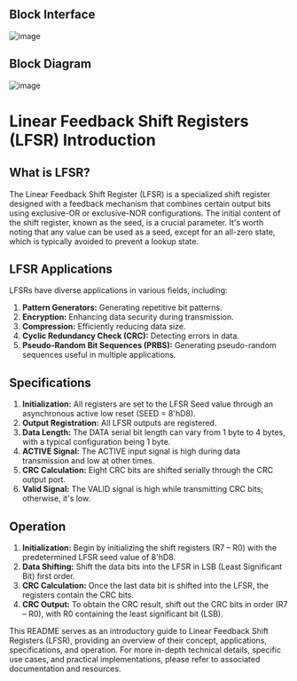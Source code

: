 ## Block Interface
![image](https://github.com/Ahmedtayel22/Digital-IC-Design/assets/105231666/22a250ba-1a08-4b35-a8af-96e33e38277b)

## Block Diagram
![image](https://github.com/Ahmedtayel22/Digital-IC-Design/assets/105231666/8f32ee19-b378-468b-bf3d-09741a1ee0e5)



# Linear Feedback Shift Registers (LFSR) Introduction

## What is LFSR?

The Linear Feedback Shift Register (LFSR) is a specialized shift register designed with a feedback mechanism that combines certain output bits using exclusive-OR or exclusive-NOR configurations. The initial content of the shift register, known as the seed, is a crucial parameter. It's worth noting that any value can be used as a seed, except for an all-zero state, which is typically avoided to prevent a lookup state.

## LFSR Applications

LFSRs have diverse applications in various fields, including:

1. **Pattern Generators:** Generating repetitive bit patterns.
2. **Encryption:** Enhancing data security during transmission.
3. **Compression:** Efficiently reducing data size.
4. **Cyclic Redundancy Check (CRC):** Detecting errors in data.
5. **Pseudo-Random Bit Sequences (PRBS):** Generating pseudo-random sequences useful in multiple applications.

## Specifications

1. **Initialization:** All registers are set to the LFSR Seed value through an asynchronous active low reset (SEED = 8'hD8).
2. **Output Registration:** All LFSR outputs are registered.
3. **Data Length:** The DATA serial bit length can vary from 1 byte to 4 bytes, with a typical configuration being 1 byte.
4. **ACTIVE Signal:** The ACTIVE input signal is high during data transmission and low at other times.
5. **CRC Calculation:** Eight CRC bits are shifted serially through the CRC output port.
6. **Valid Signal:** The VALID signal is high while transmitting CRC bits; otherwise, it's low.

## Operation

1. **Initialization:** Begin by initializing the shift registers (R7 – R0) with the predetermined LFSR seed value of 8'hD8.
2. **Data Shifting:** Shift the data bits into the LFSR in LSB (Least Significant Bit) first order.
3. **CRC Calculation:** Once the last data bit is shifted into the LFSR, the registers contain the CRC bits.
4. **CRC Output:** To obtain the CRC result, shift out the CRC bits in order (R7 – R0), with R0 containing the least significant bit (LSB).

This README serves as an introductory guide to Linear Feedback Shift Registers (LFSR), providing an overview of their concept, applications, specifications, and operation. For more in-depth technical details, specific use cases, and practical implementations, please refer to associated documentation and resources.
